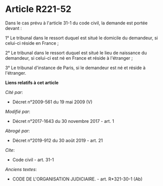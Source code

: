 # Article R221-52

Dans le cas prévu à l'article 31-1 du code civil, la demande est portée devant :

1° Le tribunal dans le ressort duquel est situé le domicile du demandeur, si celui-ci réside en France ;

2° Le tribunal dans le ressort duquel est situé le lieu de naissance du demandeur, si celui-ci est né en France et réside à
l'étranger ;

3° Le tribunal d'instance de Paris, si le demandeur est né et réside à l'étranger.

**Liens relatifs à cet article**

_Cité par_:

  - Décret n°2009-561 du 19 mai 2009 (V)

_Modifié par_:

  - Décret n°2017-1643 du 30 novembre 2017 - art. 1

_Abrogé par_:

  - Décret n°2019-912 du 30 août 2019 - art. 21

_Cite_:

  - Code civil - art. 31-1

_Anciens textes_:

  - CODE DE L'ORGANISATION JUDICIAIRE. - art. R*321-30-1 (Ab)
